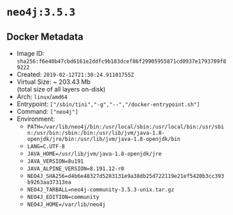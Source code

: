 # `neo4j:3.5.3`

## Docker Metadata

- Image ID: `sha256:f6e40b47cbd6161e2ddfc9b183dcef86f29905955871cd0937e1793709f89222`
- Created: `2019-02-12T21:30:24.91101755Z`
- Virtual Size: ~ 203.43 Mb  
  (total size of all layers on-disk)
- Arch: `linux`/`amd64`
- Entrypoint: `["/sbin/tini","-g","--","/docker-entrypoint.sh"]`
- Command: `["neo4j"]`
- Environment:
  - `PATH=/var/lib/neo4j/bin:/usr/local/sbin:/usr/local/bin:/usr/sbin:/usr/bin:/sbin:/bin:/usr/lib/jvm/java-1.8-openjdk/jre/bin:/usr/lib/jvm/java-1.8-openjdk/bin`
  - `LANG=C.UTF-8`
  - `JAVA_HOME=/usr/lib/jvm/java-1.8-openjdk/jre`
  - `JAVA_VERSION=8u191`
  - `JAVA_ALPINE_VERSION=8.191.12-r0`
  - `NEO4J_SHA256=d4b6e48327d5283131e9a38db25d722119e21ef5420b3cc393b9263aa37313ea`
  - `NEO4J_TARBALL=neo4j-community-3.5.3-unix.tar.gz`
  - `NEO4J_EDITION=community`
  - `NEO4J_HOME=/var/lib/neo4j`
